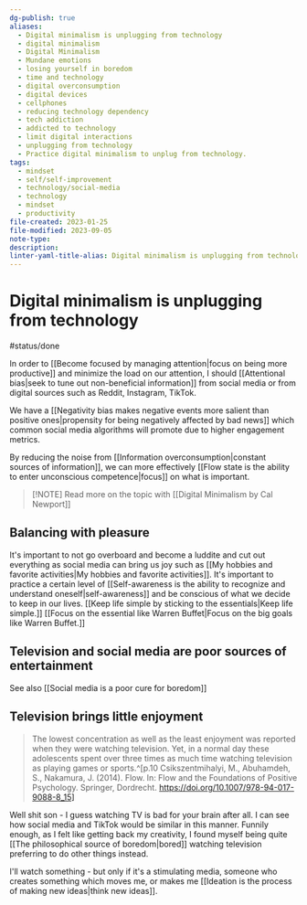 ```yaml
---
dg-publish: true
aliases:
  - Digital minimalism is unplugging from technology
  - digital minimalism
  - Digital Minimalism
  - Mundane emotions
  - losing yourself in boredom
  - time and technology
  - digital overconsumption
  - digital devices
  - cellphones
  - reducing technology dependency
  - tech addiction
  - addicted to technology
  - limit digital interactions
  - unplugging from technology
  - Practice digital minimalism to unplug from technology.
tags:
  - mindset
  - self/self-improvement
  - technology/social-media
  - technology
  - mindset
  - productivity
file-created: 2023-01-25
file-modified: 2023-09-05
note-type: 
description: 
linter-yaml-title-alias: Digital minimalism is unplugging from technology
---
```


# Digital minimalism is unplugging from technology

#status/done

In order to [[Become focused by managing attention|focus on being more productive]] and minimize the load on our attention, I should [[Attentional bias|seek to tune out non-beneficial information]] from social media or from digital sources such as Reddit, Instagram, TikTok.

We have a [[Negativity bias makes negative events more salient than positive ones|propensity for being negatively affected by bad news]] which common social media algorithms will promote due to higher engagement metrics.

By reducing the noise from [[Information overconsumption|constant sources of information]], we can more effectively [[Flow state is the ability to enter unconscious competence|focus]] on what is important.

> [!NOTE] Read more on the topic with [[Digital Minimalism by Cal Newport]]

## Balancing with pleasure

It's important to not go overboard and become a luddite and cut out everything as social media can bring us joy such as [[My hobbies and favorite activities|My hobbies and favorite activities]]. It's important to practice a certain level of [[Self-awareness is the ability to recognize and understand oneself|self-awareness]] and be conscious of what we decide to keep in our lives. [[Keep life simple by sticking to the essentials|Keep life simple.]] [[Focus on the essential like Warren Buffet|Focus on the big goals like Warren Buffet.]]

## Television and social media are poor sources of entertainment

See also [[Social media is a poor cure for boredom]]

## Television brings little enjoyment

> The lowest concentration as well as the least enjoyment was reported when they were watching television. Yet, in a normal day these adolescents spent over three times as much time watching television as playing games or sports.^[p.10 Csikszentmihalyi, M., Abuhamdeh, S., Nakamura, J. (2014). Flow. In: Flow and the Foundations of Positive Psychology. Springer, Dordrecht. https://doi.org/10.1007/978-94-017-9088-8_15]

Well shit son - I guess watching TV is bad for your brain after all. I can see how social media and TikTok would be similar in this manner. Funnily enough, as I felt like getting back my creativity, I found myself being quite [[The philosophical source of boredom|bored]] watching television preferring to do other things instead.

I'll watch something - but only if it's a stimulating media, someone who creates something which moves me, or makes me [[Ideation is the process of making new ideas|think new ideas]].
